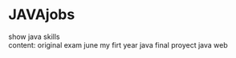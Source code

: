 # JAVAjobs
show  java skills   
content:
original exam june my firt year java
final proyect java web
